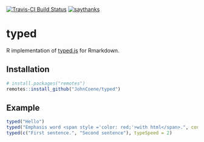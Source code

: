 [![Travis-CI Build Status](https://travis-ci.org/JohnCoene/typed.svg?branch=master)](https://travis-ci.org/JohnCoene/typed)
[![saythanks](https://img.shields.io/badge/say-thanks-ff69b4.svg)](https://saythanks.io/to/JohnCoene)

# typed

R implementation of [typed.js](https://github.com/mattboldt/typed.js/) for Rmarkdown.

## Installation

```r
# install.packages("remotes")
remotes::install_github("JohnCoene/typed")
```

## Example

```r
typed("Hello")
typed("Emphasis word <span style ='color: red;'>with html</span>.", contentType = "html")
typed(c("First sentence.", "Second sentence"), typeSpeed = 2)
```

